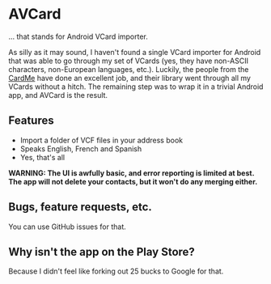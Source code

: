 # AVCard

... that stands for Android VCard importer.

As silly as it may sound, I haven't found a single VCard importer for Android
that was able to go through my set of VCards (yes, they have non-ASCII
characters, non-European languages, etc.). Luckily, the people from the
[CardMe](http://sourceforge.net/projects/cardme/) have done an excellent job,
and their library went through all my VCards without a hitch. The remaining
step was to wrap it in a trivial Android app, and AVCard is the result.

## Features

* Import a folder of VCF files in your address book
* Speaks English, French and Spanish
* Yes, that's all

**WARNING: The UI is awfully basic, and error reporting is limited at best.
The app will not delete your contacts, but it won't do any merging either.**

## Bugs, feature requests, etc.

You can use GitHub issues for that.

## Why isn't the app on the Play Store?

Because I didn't feel like forking out 25 bucks to Google for that.
